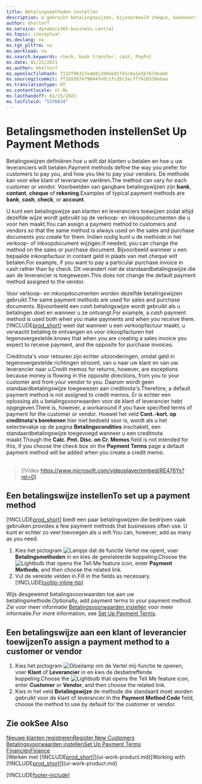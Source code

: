 ```yaml
---
title: Betalingsmethoden instellen
description: U gebruikt betalingswijzen, bijvoorbeeld cheque, bankoverschrijving, contant geld of PayPal, om te bepalen hoe verkoop- en inkoopfacturen worden betaald.
author: bholtorf
ms.service: dynamics365-business-central
ms.topic: conceptual
ms.devlang: na
ms.tgt_pltfrm: na
ms.workload: na
ms.search.keywords: check, bank transfer, cash, PayPal
ms.date: 01/21/2021
ms.author: bholtorf
ms.openlocfilehash: 7132f96327e468c200ebd1f41c0a1e5b767dea6b
ms.sourcegitcommit: ff2b55b7e790447e0c1fcd5c2ec7f7610338ebaa
ms.translationtype: HT
ms.contentlocale: nl-NL
ms.lasthandoff: 02/15/2021
ms.locfileid: "5376834"
---
```

# <a name="set-up-payment-methods"></a><span data-ttu-id="9ba1a-103">Betalingsmethoden instellen</span><span class="sxs-lookup"><span data-stu-id="9ba1a-103">Set Up Payment Methods</span></span>

<span data-ttu-id="9ba1a-104">Betalingswijzen definiëren hoe u wilt dat klanten u betalen en hoe u uw leveranciers wilt betalen.</span><span class="sxs-lookup"><span data-stu-id="9ba1a-104">Payment methods define the way you prefer for customers to pay you, and how you like to pay your vendors.</span></span> <span data-ttu-id="9ba1a-105">De methode kan voor elke klant of leverancier variëren.</span><span class="sxs-lookup"><span data-stu-id="9ba1a-105">The method can vary for each customer or vendor.</span></span> <span data-ttu-id="9ba1a-106">Voorbeelden van gangbare betalingswijzen zijn **bank**, **contant**, **cheque** of **rekening**.</span><span class="sxs-lookup"><span data-stu-id="9ba1a-106">Examples of typical payment methods are **bank**, **cash**, **check**, or **account**.</span></span>

<span data-ttu-id="9ba1a-107">U kunt een betalingswijze aan klanten en leveranciers toewijzen zodat altijd dezelfde wijze wordt gebruikt op de verkoop- en inkoopdocumenten die u voor hen maakt.</span><span class="sxs-lookup"><span data-stu-id="9ba1a-107">You can assign a payment method to customers and vendors so that the same method is always used on the sales and purchase documents you create for them.</span></span> <span data-ttu-id="9ba1a-108">Indien nodig kunt u de methode in het verkoop- of inkoopdocument wijzigen.</span><span class="sxs-lookup"><span data-stu-id="9ba1a-108">If needed, you can change the method on the sales or purchase document.</span></span> <span data-ttu-id="9ba1a-109">Bijvoorbeeld wanneer u een bepaalde inkoopfactuur in contant geld in plaats van met cheque wilt betalen.</span><span class="sxs-lookup"><span data-stu-id="9ba1a-109">For example, if you want to pay a particular purchase invoice in cash rather than by check.</span></span> <span data-ttu-id="9ba1a-110">Dit verandert niet de standaardbetalingswijze die aan de leverancier is toegewezen.</span><span class="sxs-lookup"><span data-stu-id="9ba1a-110">This does not change the default payment method assigned to the vendor.</span></span>

<span data-ttu-id="9ba1a-111">Voor verkoop- en inkoopdocumenten worden dezelfde betalingswijzen gebruikt.</span><span class="sxs-lookup"><span data-stu-id="9ba1a-111">The same payment methods are used for sales and purchase documents.</span></span> <span data-ttu-id="9ba1a-112">Bijvoorbeeld een _cash_ betalingswijze wordt gebruikt als u betalingen doet en wanneer u ze ontvangt.</span><span class="sxs-lookup"><span data-stu-id="9ba1a-112">For example, a _cash_ payment method is used both when you make payments and when you receive them.</span></span> [!INCLUDE[prod_short](includes/prod_short.md)] <span data-ttu-id="9ba1a-113">weet dat wanneer u een verkoopfactuur maakt, u verwacht betaling te ontvangen en voor inkoopfacturen het tegenovergestelde.</span><span class="sxs-lookup"><span data-stu-id="9ba1a-113">knows that when you are creating a sales invoice you expect to receive payment, and the opposite for purchase invoices.</span></span>

<span data-ttu-id="9ba1a-114">Creditnota's voor retouren zijn echter uitzonderingen, omdat geld in tegenovergestelde richtingen stroomt, van u naar uw klant en van uw leverancier naar u.</span><span class="sxs-lookup"><span data-stu-id="9ba1a-114">Credit memos for returns, however, are exceptions because money is flowing in the opposite directions, from you to your customer and from your vendor to you.</span></span> <span data-ttu-id="9ba1a-115">Daarom wordt geen standaardbetalingswijze toegewezen aan creditnota's.</span><span class="sxs-lookup"><span data-stu-id="9ba1a-115">Therefore, a default payment method is not assigned to credit memos.</span></span> <span data-ttu-id="9ba1a-116">Er is echter een oplossing als u betalingsvoorwaarden voor de klant of leverancier hebt opgegeven.</span><span class="sxs-lookup"><span data-stu-id="9ba1a-116">There is, however, a workaround if you have specified terms of payment for the customer or vendor.</span></span> <span data-ttu-id="9ba1a-117">Hoewel het veld **Cont.-kort. op creditnota's berekenen** hier niet bedoeld voor is, wordt als u het selectievakje op de pagina **Betalingscondities** inschakelt, een standaardbetalingswijze toegevoegd wanneer u een creditnota maakt.</span><span class="sxs-lookup"><span data-stu-id="9ba1a-117">Though the **Calc. Pmt. Disc. on Cr. Memos** field is not intended for this, if you choose the check box on the **Payment Terms** page a default payment method will be added when you create a credit memo.</span></span> <br><br>  

> [!Video https://www.microsoft.com/videoplayer/embed/RE476Ys?rel=0]

## <a name="to-set-up-a-payment-method"></a><span data-ttu-id="9ba1a-118">Een betalingswijze instellen</span><span class="sxs-lookup"><span data-stu-id="9ba1a-118">To set up a payment method</span></span>

[!INCLUDE[prod_short](includes/prod_short.md)] <span data-ttu-id="9ba1a-119">biedt een paar betalingswijzen die bedrijven vaak gebruiken.</span><span class="sxs-lookup"><span data-stu-id="9ba1a-119">provides a few payment methods that businesses often use.</span></span> <span data-ttu-id="9ba1a-120">U kunt er echter zo veel toevoegen als u wilt.</span><span class="sxs-lookup"><span data-stu-id="9ba1a-120">You can, however, add as many as you need.</span></span>

1. <span data-ttu-id="9ba1a-121">Kies het pictogram ![Lampje dat de functie Vertel me opent](media/ui-search/search_small.png "Vertel me wat u wilt doen"), voer **Betalingsmethoden** in en kies de gerelateerde koppeling.</span><span class="sxs-lookup"><span data-stu-id="9ba1a-121">Choose the ![Lightbulb that opens the Tell Me feature](media/ui-search/search_small.png "Tell me what you want to do") icon, enter **Payment Methods**, and then choose the related link.</span></span>
2. <span data-ttu-id="9ba1a-122">Vul de vereiste velden in.</span><span class="sxs-lookup"><span data-stu-id="9ba1a-122">Fill in the fields as necessary.</span></span> [!INCLUDE[tooltip-inline-tip](includes/tooltip-inline-tip_md.md)]

<span data-ttu-id="9ba1a-123">Wijs desgewenst betalingsvoorwaarden toe aan uw betalingsmethode.</span><span class="sxs-lookup"><span data-stu-id="9ba1a-123">Optionally, add payment terms to your payment method.</span></span> <span data-ttu-id="9ba1a-124">Zie voor meer informatie [Betalingsvoorwaarden instellen](finance-payment-terms.md) voor meer informatie.</span><span class="sxs-lookup"><span data-stu-id="9ba1a-124">For more information, see [Set Up Payment Terms](finance-payment-terms.md).</span></span>  

## <a name="to-assign-a-payment-method-to-a-customer-or-vendor"></a><span data-ttu-id="9ba1a-125">Een betalingswijze aan een klant of leverancier toewijzen</span><span class="sxs-lookup"><span data-stu-id="9ba1a-125">To assign a payment method to a customer or vendor</span></span>

1. <span data-ttu-id="9ba1a-126">Kies het pictogram ![Gloeilamp om de Vertel mij-functie te openen](media/ui-search/search_small.png "Vertel me wat u wilt doen"), voer **Klant** of **Leverancier** in en kies de desbetreffende koppeling.</span><span class="sxs-lookup"><span data-stu-id="9ba1a-126">Choose the ![Lightbulb that opens the Tell Me feature](media/ui-search/search_small.png "Tell me what you want to do") icon, enter **Customer** or **Vendor**, and then choose the related link.</span></span>
2. <span data-ttu-id="9ba1a-127">Kies in het veld **Betalingswijze** de methode die standaard moet worden gebruikt voor de klant of leverancier.</span><span class="sxs-lookup"><span data-stu-id="9ba1a-127">In the **Payment Method Code** field, choose the method to use by default for the customer or vendor.</span></span>

## <a name="see-also"></a><span data-ttu-id="9ba1a-128">Zie ook</span><span class="sxs-lookup"><span data-stu-id="9ba1a-128">See Also</span></span>

[<span data-ttu-id="9ba1a-129">Nieuwe klanten registreren</span><span class="sxs-lookup"><span data-stu-id="9ba1a-129">Register New Customers</span></span>](sales-how-register-new-customers.md)  
[<span data-ttu-id="9ba1a-130">Betalingsvoorwaarden instellen</span><span class="sxs-lookup"><span data-stu-id="9ba1a-130">Set Up Payment Terms</span></span>](finance-payment-terms.md)  
[<span data-ttu-id="9ba1a-131">Financiën</span><span class="sxs-lookup"><span data-stu-id="9ba1a-131">Finance</span></span>](finance.md)  
<span data-ttu-id="9ba1a-132">[Werken met [!INCLUDE[prod_short](includes/prod_short.md)]](ui-work-product.md)</span><span class="sxs-lookup"><span data-stu-id="9ba1a-132">[Working with [!INCLUDE[prod_short](includes/prod_short.md)]](ui-work-product.md)</span></span>  


[!INCLUDE[footer-include](includes/footer-banner.md)]